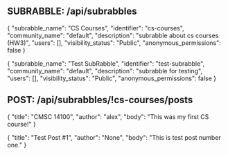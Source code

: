 ## SUBRABBLE: /api/subrabbles

  {
    "subrabble_name": "CS Courses",
    "identifier": "cs-courses",
    "community_name": "default",
    "description": "subrabble about cs courses (HW3)",
    "users": [],
    "visibility_status": "Public",
    "anonymous_permissions": false
  }

  {
    "subrabble_name": "Test SubRabble",
    "identifier": "test-subrabble",
    "community_name": "default",
    "description": "subrabble for testing",
    "users": [],
    "visibility_status": "Public",
    "anonymous_permissions": false
  }
    
    

## POST: /api/subrabbles/!cs-courses/posts

  {
    "title": "CMSC 14100",
    "author": "alex",
    "body": "This was my first CS course!"
  }

  {
    "title": "Test Post #1",
    "author": "None",
    "body": "This is test post number one."
  }
